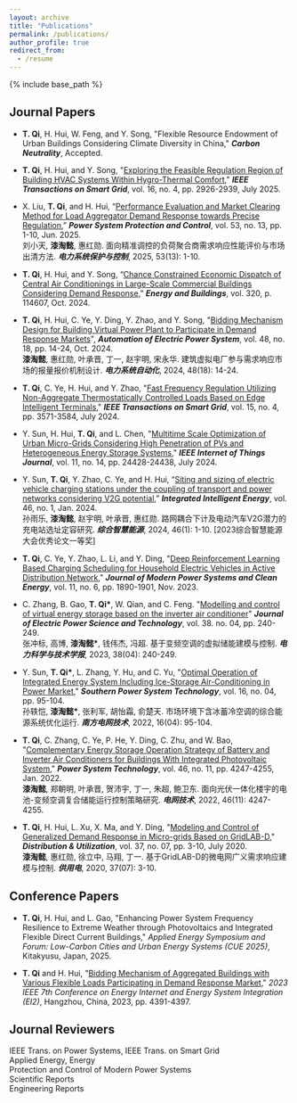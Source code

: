 ```yaml
---
layout: archive
title: "Publications"
permalink: /publications/
author_profile: true
redirect_from:
  - /resume
---
```


{% include base_path %}

Journal Papers
-----
+ **T. Qi**, H. Hui, W. Feng, and Y. Song, "Flexible Resource Endowment of Urban Buildings Considering Climate Diversity in China," __*Carbon Neutrality*__, Accepted.

+ **T. Qi**, H. Hui, and Y. Song, "[Exploring the Feasible Regulation Region of Building HVAC Systems Within Hygro-Thermal Comfort](https://ieeexplore.ieee.org/abstract/document/11006322)," __*IEEE Transactions on Smart Grid*__, vol. 16, no. 4, pp. 2926-2939, July 2025.

+ X. Liu, **T. Qi**, and H. Hui, “[Performance Evaluation and Market Clearing Method for Load Aggregator Demand Response towards Precise Regulation](https://www.dlbh.net/dlbh/ch/reader/view_abstract.aspx?file_no=20251301&flag=1),” __*Power System Protection and Control*__, vol. 53, no. 13, pp. 1-10, Jun. 2025.  
  刘小天, **漆淘懿**, 惠红勋. 面向精准调控的负荷聚合商需求响应性能评价与市场出清方法. __*电力系统保护与控制*__, 2025, 53(13): 1-10.
  
+ **T. Qi**, H. Hui, and Y. Song, “[Chance Constrained Economic Dispatch of Central Air Conditionings in Large-Scale Commercial Buildings Considering Demand Response](https://www.sciencedirect.com/science/article/abs/pii/S0378778824007230),” __*Energy and Buildings*__, vol. 320, p. 114607, Oct. 2024.

+ **T. Qi**, H. Hui, C. Ye, Y. Ding, Y. Zhao, and Y. Song, "[Bidding Mechanism Design for Building Virtual Power Plant to Participate in Demand Response Markets](http://www.aeps-info.com/aeps/article/abstract/20240313002?st=search)", __*Automation of Electric Power System*__, vol. 48, no. 18, pp. 14-24, Oct. 2024.  
  **漆淘懿**, 惠红勋, 叶承晋, 丁一, 赵宇明, 宋永华. 建筑虚拟电厂参与需求响应市场的报量报价机制设计. __*电力系统自动化*__, 2024, 48(18): 14-24.

+ **T. Qi**, C. Ye, H. Hui, and Y. Zhao, "[Fast Frequency Regulation Utilizing Non-Aggregate Thermostatically Controlled Loads Based on Edge Intelligent Terminals](https://ieeexplore.ieee.org/abstract/document/10373582)," __*IEEE Transactions on Smart Grid*__, vol. 15, no. 4, pp. 3571-3584, July 2024.

+ Y. Sun, H. Hui, **T. Qi**, and L. Chen, "[Multitime Scale Optimization of Urban Micro-Grids Considering High Penetration of PVs and Heterogeneous Energy Storage Systems](https://ieeexplore.ieee.org/abstract/document/10400788)," __*IEEE Internet of Things Journal*__, vol. 11, no. 14, pp. 24428-24438, July 2024.

+ Y. Sun, **T. Qi**, Y. Zhao, C. Ye, and H. Hui, “[Siting and sizing of electric vehicle charging stations under the coupling of transport and power networks considering V2G potential](https://www.hdpower.net/CN/10.3969/j.issn.2097-0706.2024.01.001),” __*Integrated Intelligent Energy*__, vol. 46, no. 1, Jan. 2024.  
  孙雨乐, **漆淘懿**, 赵宇明, 叶承晋, 惠红勋. 路网耦合下计及电动汽车V2G潜力的充电站选址定容研究. __*综合智慧能源*__, 2024, 46(1): 1-10. [2023综合智慧能源大会优秀论文一等奖]

+ **T. Qi**, C. Ye, Y. Zhao, L. Li, and Y. Ding, "[Deep Reinforcement Learning Based Charging Scheduling for Household Electric Vehicles in Active Distribution Network](https://ieeexplore.ieee.org/abstract/document/10053681)," __*Journal of Modern Power Systems and Clean Energy*__, vol. 11, no. 6, pp. 1890-1901, Nov. 2023.

+ C. Zhang, B. Gao, __T. Qi\*__, W. Qian, and C. Feng. "[Modelling and control of virtual energy storage based on the inverter air conditioner](https://jepst.researchcommons.org/journal/vol38/iss4/26/)" __*Journal of Electric Power Science and Technology*__, vol. 38. no. 04, pp. 240-249.  
  张冲标, 高博, __漆淘懿\*__, 钱伟杰, 冯超. 基于变频空调的虚拟储能建模与控制. __*电力科学与技术学报*__, 2023, 38(04): 240-249. 

+ Y. Sun, __T. Qi\*__, L. Zhang, Y. Hu, and C. Yu, "[Optimal Operation of Integrated Energy System Including Ice-Storage Air-Conditioning in Power Market](https://nfdwjs.csg.cn/gateway-web/zh/manuscriptDetail.html?serialNum=20220411&journalId=145)," __*Southern Power System Technology*__, vol. 16, no. 04, pp. 95-104.  
  孙轶恺, __漆淘懿\*__, 张利军, 胡怡霜, 俞楚天. 市场环境下含冰蓄冷空调的综合能源系统优化运行. __*南方电网技术*__, 2022, 16(04): 95-104.

+ **T. Qi**, C. Zhang, C. Ye, P. He, Y. Ding, C. Zhu, and W. Bao, "[Complementary Energy Storage Operation Strategy of Battery and Inverter Air Conditioners for Buildings With Integrated Photovoltaic System](http://ntps.epri.sgcc.com.cn/dwjs/CN/10.13335/j.1000-3673.pst.2021.2019)," __*Power System Technology*__, vol. 46, no. 11, pp. 4247-4255, Jan. 2022.  
  **漆淘懿**, 郑朝明, 叶承晋, 贺沛宇, 丁一, 朱超, 鲍卫东. 面向光伏一体化楼宇的电池-变频空调复合储能运行控制策略研究. __*电网技术*__, 2022, 46(11): 4247-4255.

+ **T. Qi**, H. Hui, L. Xu, X. Ma, and Y. Ding, "[Modeling and Control of Generalized Demand Response in Micro-grids Based on GridLAB-D](https://gydi.cbpt.cnki.net/WKD3/WebPublication/paperDigest.aspx?paperID=e2e6f885-f09e-4a18-a0a0-ea1813b88f9f)," __*Distribution & Utilization*__, vol. 37, no. 07, pp. 3-10, July 2020.  
  **漆淘懿**, 惠红勋, 徐立中, 马翔, 丁一. 基于GridLAB-D的微电网广义需求响应建模与控制. __*供用电*__, 2020, 37(07): 3-10.

Conference Papers
-----
+ **T. Qi**, H. Hui, and L. Gao, "Enhancing Power System Frequency Resilience to Extreme Weather through Photovoltaics and Integrated Flexible Direct Current Buildings," *Applied Energy Symposium and Forum: Low-Carbon Cities and Urban Energy Systems (CUE 2025)*, Kitakyusu, Japan, 2025.

+ **T. Qi** and H. Hui, "[Bidding Mechanism of Aggregated Buildings with Various Flexible Loads Participating in Demand Response Market](https://ieeexplore.ieee.org/abstract/document/10513042)," *2023 IEEE 7th Conference on Energy Internet and Energy System Integration (EI2)*, Hangzhou, China, 2023, pp. 4391-4397.

Journal Reviewers
-----
IEEE Trans. on Power Systems, IEEE Trans. on Smart Grid  
Applied Energy, Energy  
Protection and Control of Modern Power Systems  
Scientific Reports  
Engineering Reports  



